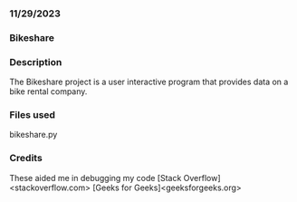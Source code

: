 
>
### 11/29/2023

### Bikeshare


### Description
The Bikeshare project is a user interactive program that provides data on a bike rental company.

### Files used
bikeshare.py

### Credits
These aided me in debugging my code
[Stack Overflow]<stackoverflow.com>
[Geeks for Geeks]<geeksforgeeks.org>



